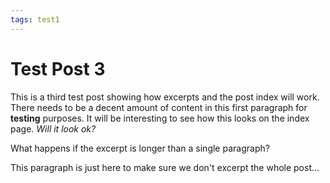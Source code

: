 ```yaml
---
tags: test1
---
```


# Test Post 3

<!-- page_excerpt -->
This is a third test post showing how excerpts and the post index will work. There needs to be a decent amount
of content in this first paragraph for **testing** purposes. It will be interesting to see how this looks on the
index page. _Will it look ok?_

What happens if the excerpt is longer than a single paragraph?
<!-- endpage_excerpt -->

This paragraph is just here to make sure we don't excerpt the whole post...
